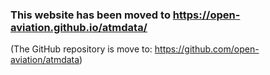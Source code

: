 ### This website has been moved to <https://open-aviation.github.io/atmdata/>


(The GitHub repository is move to: <https://github.com/open-aviation/atmdata>)
